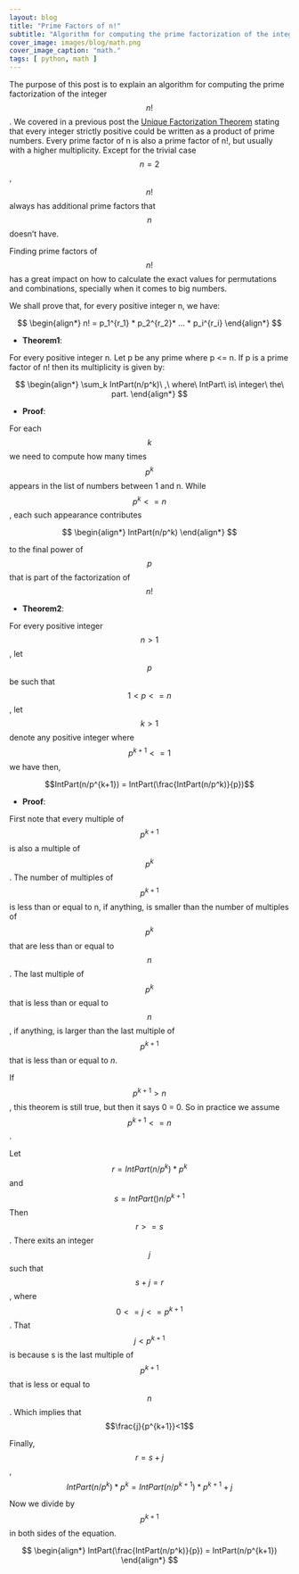 ```yaml
---
layout: blog
title: "Prime Factors of n!"
subtitle: "Algorithm for computing the prime factorization of the integer n!"
cover_image: images/blog/math.png
cover_image_caption: "math."
tags: [ python, math ]
---
```



The purpose of this post is to explain an algorithm for computing the prime factorization of the
integer $$n!$$. We covered in a previous post
the [Unique Factorization Theorem](/2012/04/01/unique-factorization.html) stating that every integer
strictly positive could be written as a product of prime numbers. Every prime factor of n is also a
prime factor of n!, but usually with a higher multiplicity. Except for the trivial case $$n = 2$$,
$$n!$$ always has additional prime factors that $$n$$ doesn’t have.

Finding prime factors of $$n!$$ has a great impact on how to calculate the exact values for
permutations and combinations, specially when it comes to big numbers.

We shall prove that, for every positive integer n, we have:

$$
\begin{align*}
n! = p_1^{r_1} * p_2^{r_2}* ... * p_i^{r_i}
\end{align*}
$$

* **Theorem1**:

For every positive integer n. Let p be any prime where p <= n. If p is a prime factor of n! then its
multiplicity is given by:

$$
\begin{align*}
\sum_k IntPart(n/p^k)\ ,\ where\ IntPart\ is\ integer\ the\ part.
\end{align*}
$$

* **Proof**:

For each $$k$$ we need to compute how many times $$p^k$$ appears in the list of numbers between 1
and n. While $$p^k <= n$$, each such appearance contributes

$$
\begin{align*}
IntPart(n/p^k)
\end{align*}
$$

to the final power of $$p$$ that is part of the factorization of $$n!$$

* **Theorem2**:

For every positive integer $$n>1$$, let $$p$$ be such that $$1<p<=n$$ , let $$k>1$$ denote any
positive integer where $$p^{k+1} <= 1$$ we have then,

$$IntPart(n/p^{k+1}) = IntPart(\frac{IntPart(n/p^k)}{p})$$

* **Proof**:

First note that every multiple of $$p^{k+1}$$ is also a multiple of $$p^k$$ . The number of
multiples of $$p^{k+1}$$ is less than or equal to n, if anything, is smaller than the number of
multiples of $$p^k$$ that are less than or equal to $$n$$. The last multiple of $$p^k$$ that is less
than or equal to $$n$$, if anything, is larger than the last multiple of $$p^{k+1}$$ that is less
than or equal to $n$.

If $$p^{k+1} > n$$, this theorem is still true, but then it says 0 = 0. So in practice we assume
$$p^{k+1} <= n$$.

Let $$r = IntPart(n/p^k) * p^k$$ and $$s = IntPart()n/p^{k+1}$$ Then $$r>=s$$.
There exits an integer $$j$$ such that $$s+j=r$$, where $$0 <= j <= p^{k+1}$$. That $$j < p^{k+1}$$
is because s is the last multiple of $$p^{k+1}$$ that is less or equal to $$n$$. Which implies that
$$\frac{j}{p^{k+1}}<1$$

Finally, $$r = s + j$$, $$IntPart(n/p^k) * p^k = IntPart(n/p^{k+1}) * p^{k+1} + j$$

Now we divide by $$p^{k+1}$$ in both sides of the equation.

$$
\begin{align*}
IntPart(\frac{IntPart(n/p^k)}{p}) = IntPart(n/p^{k+1})
\end{align*}
$$

